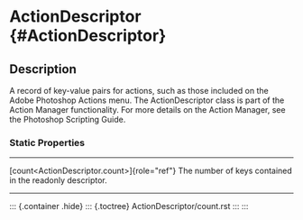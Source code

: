 ActionDescriptor {#ActionDescriptor}
================

Description
-----------

A record of key-value pairs for actions, such as those included on the
Adobe Photoshop Actions menu. The ActionDescriptor class is part of the
Action Manager functionality. For more details on the Action Manager,
see the Photoshop Scripting Guide.

### Static Properties

  ----------------------------------------------- ------------------------------------
  [count\<ActionDescriptor.count\>]{role="ref"}   The number of keys contained in the
  readonly                                        descriptor.
  ----------------------------------------------- ------------------------------------

::: {.container .hide}
::: {.toctree}
ActionDescriptor/count.rst
:::
:::
